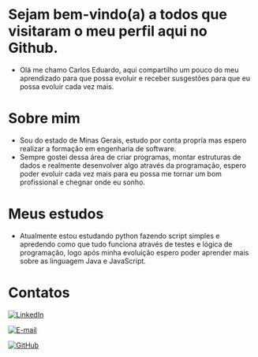 # Sejam bem-vindo(a) a todos que visitaram o meu perfil aqui no Github.

 - Olá me chamo Carlos Eduardo, aqui compartilho um pouco do meu aprendizado para que possa evoluir e receber susgestões para que eu possa evoluir cada vez mais.

# Sobre mim 

- Sou do estado de Minas Gerais, estudo por conta propría mas espero realizar a formação em engenharia de software.
- Sempre gostei dessa área de criar programas, montar estruturas de dados e realmente desenvolver algo através da programação, espero poder evoluir cada vez mais para eu possa me tornar um bom profissional e chegnar onde eu sonho. 

# Meus estudos
- Atualmente estou estudando python fazendo script simples e apredendo como que tudo funciona através de testes e lógica de programação, logo após minha evoluição espero poder aprender mais sobre as linguagem Java e JavaScript.

# Contatos
[![LinkedIn](https://img.shields.io/badge/LinkedIn-0077B5?style=for-the-badge&logo=linkedin&logoColor=white)](www.linkedin.com/in/carlos-eduardo-lima-dos-santos-467522359)

[![E-mail](https://img.shields.io/badge/-Email-000?style=for-the-badge&logo=microsoft-outlook&logoColor=007BFF)](mailto:carlosedulima.mec@gmail.com)

[![GitHub](https://img.shields.io/badge/GitHub-100000?style=for-the-badge&logo=github&logoColor=white)](https://github.com/Cadu-L)
